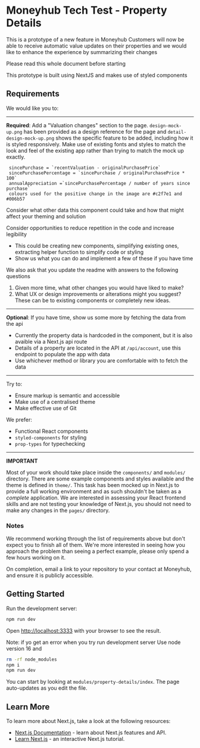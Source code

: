 # Moneyhub Tech Test - Property Details

This is a prototype of a new feature in Moneyhub
Customers will now be able to receive automatic value updates on their properties
and we would like to enhance the experience by summarizing their changes

Please read this whole document before starting

This prototype is built using NextJS and makes use of styled components

## Requirements

We would like you to:

----

**Required**: Add a "Valuation changes" section to the page. `design-mock-up.png` has been provided as a design reference for the page and `detail-design-mock-up.png` shows the specific feature to be added, including how it is styled responsively. Make use of existing fonts and styles to match the look and feel of the existing app rather than trying to match the mock up exactly.

 ```
  sincePurchase = `recentValuation - originalPurchasePrice`
  sincePurchasePercentage = `sincePurchase / originalPurchasePrice * 100`
  annualAppreciation =`sincePurchasePercentage / number of years since purchase`
  colours used for the positive change in the image are #c2f7e1 and #006b57
 ```

Consider what other data this component could take and how that might affect your theming and solution

Consider opportunities to reduce repetition in the code and increase legibility
- This could be creating new components, simplifying existing ones, extracting helper function to simplify code or styling
- Show us what you can do and implement a few of these if you have time

We also ask that you update the readme with answers to the following questions 

1. Given more time, what other changes you would have liked to make?
2. What UX or design improvements or alterations might you suggest? These can be to existing components or completely new ideas.

----

**Optional**: If you have time, show us some more by fetching the data from the api
  - Currently the property data is hardcoded in the component, but it is also avaible via a Next.js api route
  - Details of a property are located in the API at `/api/account`, use this endpoint to populate the app with data
  - Use whichever method or library you are comfortable with to fetch the data

----

Try to:

- Ensure markup is semantic and accessible
- Make use of a centralised theme
- Make effective use of Git

We prefer:

- Functional React components
- `styled-components` for styling
- `prop-types` for typechecking

----

**IMPORTANT**

Most of your work should take place inside the `components/` and `modules/` directory. There are some example components and styles available and the theme is defined in `theme/`. This task has been mocked up in Next.js to provide a full working environment and as such shouldn't be taken as a _complete_ application. We are interested in assessing your React frontend skills and are not testing your knowledge of Next.js, you should not need to make any changes in the `pages/` directory.

### Notes

We recommend working through the list of requirements above but don't expect you to finish all of them. We're more interested in seeing how you approach the problem than seeing a perfect example, please only spend a few hours working on it. 

On completion, email a link to your repository to your contact at Moneyhub, and ensure it is publicly accessible.

## Getting Started

Run the development server:

```bash
npm run dev
```

Open [http://localhost:3333](http://localhost:3333) with your browser to see the result.

 Note: if yo get an error when you try run development server 
Use node version 16 and 
``` bash 
rm -rf node_modules
npm i
npm run dev
```
You can start by looking at `modules/property-details/index`. The page auto-updates as you edit the file.

## Learn More

To learn more about Next.js, take a look at the following resources:

- [Next.js Documentation](https://nextjs.org/docs) - learn about Next.js features and API.
- [Learn Next.js](https://nextjs.org/learn) - an interactive Next.js tutorial.

